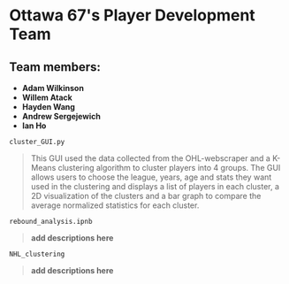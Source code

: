 # Ottawa 67's Player Development Team

## Team members: 
- **Adam Wilkinson**
- **Willem Atack**
- **Hayden Wang**
- **Andrew Sergejewich**
- **Ian Ho**

`cluster_GUI.py`
> This GUI used the data collected from the OHL-webscraper and a K-Means clustering algorithm to cluster players into 4 groups.  The GUI allows users to choose the league, years, age and stats they want used in the clustering and displays a list of players in each cluster, a 2D visualization of the clusters and a bar graph to compare the average normalized statistics for each cluster.

`rebound_analysis.ipnb`
> **add descriptions here**

`NHL_clustering`
> **add descriptions here**
